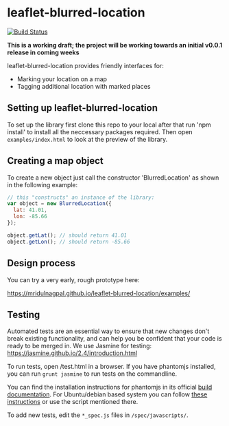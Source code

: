 leaflet-blurred-location
====

[![Build Status](https://travis-ci.org/publiclab/leaflet-blurred-location.svg)](https://travis-ci.org/publiclab/leaflet-blurred-location)

**This is a working draft; the project will be working towards an initial v0.0.1 release in coming weeks**

leaflet-blurred-location provides friendly interfaces for:

* Marking your location on a map
* Tagging additional location with marked places

## Setting up leaflet-blurred-location

To set up the library first clone this repo to your local after that run 'npm install' to install all the neccessary packages required. Then open `examples/index.html` to look at the preview of the library.

## Creating a map object

To create a new object just call the constructor 'BlurredLocation' as shown in the following example:

```js
// this "constructs" an instance of the library:
var object = new BlurredLocation({
  lat: 41.01,
  lon: -85.66
});

object.getLat(); // should return 41.01
object.getLon(); // should return -85.66
```

## Design process

You can try a very early, rough prototype here:

https://mridulnagpal.github.io/leaflet-blurred-location/examples/


## Testing

Automated tests are an essential way to ensure that new changes don't break existing functionality, and can help you be confident that your code is ready to be merged in. We use Jasmine for testing: https://jasmine.github.io/2.4/introduction.html

To run tests, open /test.html in a browser. If you have phantomjs installed, you can run `grunt jasmine` to run tests on the commandline.

You can find the installation instructions for phantomjs in its official [build documentation](http://phantomjs.org/build.html). For Ubuntu/debian based system you can follow [these instructions](https://gist.github.com/julionc/7476620) or use the script mentioned there.

To add new tests, edit the `*_spec.js` files in `/spec/javascripts/`.
